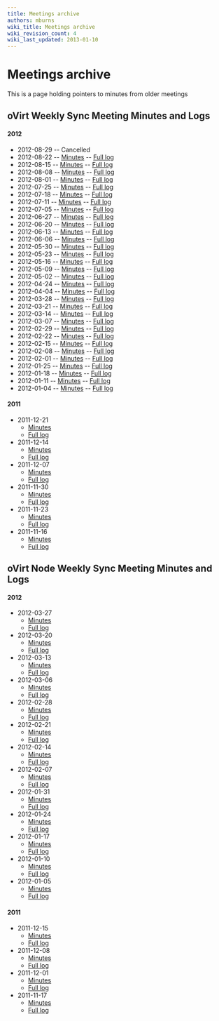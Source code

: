 ```yaml
---
title: Meetings archive
authors: mburns
wiki_title: Meetings archive
wiki_revision_count: 4
wiki_last_updated: 2013-01-10
---
```


<!-- TODO: Content review -->

# Meetings archive

This is a page holding pointers to minutes from older meetings

## oVirt Weekly Sync Meeting Minutes and Logs

#### 2012

*   2012-08-29 -- Cancelled
*   2012-08-22 -- [Minutes](/meetings/ovirt/2012/ovirt.2012-08-22-14.00.html) -- [Full log](http://ovirt.org/meetings/ovirt/2012/ovirt.2012-08-22-14.00.log.html)
*   2012-08-15 -- [Minutes](/meetings/ovirt/2012/ovirt.2012-08-15-14.01.html) -- [Full log](http://ovirt.org/meetings/ovirt/2012/ovirt.2012-08-15-14.01.log.html)
*   2012-08-08 -- [Minutes](/meetings/ovirt/2012/ovirt.2012-08-08-14.00.html) -- [Full log](http://ovirt.org/meetings/ovirt/2012/ovirt.2012-08-08-14.00.log.html)
*   2012-08-01 -- [Minutes](/meetings/ovirt/2012/ovirt.2012-08-01-14.00.html) -- [Full log](http://ovirt.org/meetings/ovirt/2012/ovirt.2012-08-01-14.00.log.html)
*   2012-07-25 -- [Minutes](/meetings/ovirt/2012/ovirt.2012-07-25-14.00.html) -- [Full log](http://ovirt.org/meetings/ovirt/2012/ovirt.2012-07-25-14.00.log.html)
*   2012-07-18 -- [Minutes](/meetings/ovirt/2012/ovirt.2012-07-18-14.00.html) -- [Full log](http://ovirt.org/meetings/ovirt/2012/ovirt.2012-07-18-14.00.log.html)
*   2012-07-11 -- [Minutes](/meetings/ovirt/2012/ovirt.2012-07-11-14.00.html) -- [Full log](http://ovirt.org/meetings/ovirt/2012/ovirt.2012-07-11-14.00.log.html)
*   2012-07-05 -- [Minutes](/meetings/ovirt/2012/ovirt.2012-07-05-14.00.html) -- [Full log](http://ovirt.org/meetings/ovirt/2012/ovirt.2012-07-05-14.00.log.html)
*   2012-06-27 -- [Minutes](/meetings/ovirt/2012/ovirt.2012-06-27-14.00.html) -- [Full log](http://ovirt.org/meetings/ovirt/2012/ovirt.2012-06-27-14.00.log.html)
*   2012-06-20 -- [Minutes](/meetings/ovirt/2012/ovirt.2012-06-20-14.00.html) -- [Full log](http://ovirt.org/meetings/ovirt/2012/ovirt.2012-06-20-14.00.log.html)
*   2012-06-13 -- [Minutes](/meetings/ovirt/2012/ovirt.2012-06-13-14.01.html) -- [Full log](http://ovirt.org/meetings/ovirt/2012/ovirt.2012-06-13-14.01.log.html)
*   2012-06-06 -- [Minutes](/meetings/ovirt/2012/ovirt.2012-06-06-14.01.html) -- [Full log](http://ovirt.org/meetings/ovirt/2012/ovirt.2012-06-06-14.01.log.html)
*   2012-05-30 -- [Minutes](/meetings/ovirt/2012/ovirt.2012-05-30-14.00.html) -- [Full log](http://ovirt.org/meetings/ovirt/2012/ovirt.2012-05-30-14.00.log.html)
*   2012-05-23 -- [Minutes](/meetings/ovirt/2012/ovirt.2012-05-23-14.00.html) -- [Full log](http://ovirt.org/meetings/ovirt/2012/ovirt.2012-05-23-14.00.log.html)
*   2012-05-16 -- [Minutes](/meetings/ovirt/2012/ovirt.2012-05-16-14.00.html) -- [Full log](http://ovirt.org/meetings/ovirt/2012/ovirt.2012-05-16-14.00.log.html)
*   2012-05-09 -- [Minutes](/meetings/ovirt/2012/ovirt.2012-05-09-14.00.html) -- [Full log](http://ovirt.org/meetings/ovirt/2012/ovirt.2012-05-09-14.00.log.html)
*   2012-05-02 -- [Minutes](/meetings/ovirt/2012/ovirt.2012-05-02-14.00.html) -- [Full log](http://ovirt.org/meetings/ovirt/2012/ovirt.2012-05-02-14.00.log.html)
*   2012-04-24 -- [Minutes](/meetings/ovirt/2012/ovirt.2012-04-24-14.00.html) -- [Full log](http://ovirt.org/meetings/ovirt/2012/ovirt.2012-04-24-14.00.log.html)
*   2012-04-04 -- [Minutes](/meetings/ovirt/2012/ovirt.2012-04-04-15.01.html) -- [Full log](http://ovirt.org/meetings/ovirt/2012/ovirt.2012-04-04-15.01.log.html)
*   2012-03-28 -- [Minutes](/meetings/ovirt/2012/ovirt.2012-03-28-15.01.html) -- [Full log](http://ovirt.org/meetings/ovirt/2012/ovirt.2012-03-28-15.01.log.html)
*   2012-03-21 -- [Minutes](/meetings/ovirt/2012/ovirt.2012-03-21-15.07.html) -- [Full log](http://ovirt.org/meetings/ovirt/2012/ovirt.2012-03-21-15.07.log.html)
*   2012-03-14 -- [Minutes](/meetings/ovirt/2012/ovirt.2012-03-14-15.02.html) -- [Full log](http://ovirt.org/meetings/ovirt/2012/ovirt.2012-03-14-15.02.log.html)
*   2012-03-07 -- [Minutes](/meetings/ovirt/2012/ovirt.2012-03-07-15.09.html) -- [Full log](http://ovirt.org/meetings/ovirt/2012/ovirt.2012-03-07-15.09.log.html)
*   2012-02-29 -- [Minutes](/meetings/ovirt/2012/ovirt.2012-02-29-15.02.html) -- [Full log](http://ovirt.org/meetings/ovirt/2012/ovirt.2012-02-29-15.02.log.html)
*   2012-02-22 -- [Minutes](/meetings/ovirt/2012/ovirt.2012-02-22-15.00.html) -- [Full log](http://ovirt.org/meetings/ovirt/2012/ovirt.2012-02-22-15.00.log.html)
*   2012-02-15 -- [Minutes](/meetings/ovirt/2012/ovirt.2012-02-15-15.01.html) -- [Full log](http://ovirt.org/meetings/ovirt/2012/ovirt.2012-02-15-15.01.log.html)
*   2012-02-08 -- [Minutes](/meetings/ovirt/2012/ovirt.2012-02-08-15.01.html) -- [Full log](http://ovirt.org/meetings/ovirt/2012/ovirt.2012-02-08-15.01.log.html)
*   2012-02-01 -- [Minutes](/meetings/ovirt/2012/ovirt.2012-02-01-15.02.html) -- [Full log](http://ovirt.org/meetings/ovirt/2012/ovirt.2012-02-01-15.02.log.html)
*   2012-01-25 -- [Minutes](/meetings/ovirt/2012/ovirt.2012-01-25-15.00.html) -- [Full log](http://ovirt.org/meetings/ovirt/2012/ovirt.2012-01-25-15.00.log.html)
*   2012-01-18 -- [Minutes](/meetings/ovirt/2012/ovirt.2012-01-18-15.08.html) -- [Full log](http://ovirt.org/meetings/ovirt/2012/ovirt.2012-01-18-15.08.log.html)
*   2012-01-11 -- [Minutes](/meetings/ovirt/2012/ovirt.2012-01-11-15.01.html) -- [Full log](http://ovirt.org/meetings/ovirt/2012/ovirt.2012-01-11-15.01.log.html)
*   2012-01-04 -- [Minutes](/meetings/ovirt/2012/ovirt.2012-01-04-15.01.html) -- [Full log](http://ovirt.org/meetings/ovirt/2012/ovirt.2012-01-04-15.01.log.html)

#### 2011

*   2011-12-21
    -   [Minutes](/meetings/ovirt/2011/ovirt.2011-12-21-15.00.html)
    -   [Full log](/meetings/ovirt/2011/ovirt.2011-12-21-15.00.log.html)
*   2011-12-14
    -   [Minutes](/meetings/ovirt/2011/ovirt.2011-12-14-15.00.html)
    -   [Full log](/meetings/ovirt/2011/ovirt.2011-12-14-15.00.log.html)
*   2011-12-07
    -   [Minutes](/meetings/ovirt/2011/ovirt.2011-12-07-15.00.html)
    -   [Full log](/meetings/ovirt/2011/ovirt.2011-12-07-15.00.log.html)
*   2011-11-30
    -   [Minutes](/meetings/ovirt/2011/ovirt.2011-11-30-15.00.html)
    -   [Full log](/meetings/ovirt/2011/ovirt.2011-11-30-15.00.log.html)
*   2011-11-23
    -   [Minutes](/meetings/ovirt/2011/ovirt.2011-11-23-15.00.html)
    -   [Full log](/meetings/ovirt/2011/ovirt.2011-11-23-15.00.log.html)
*   2011-11-16
    -   [Minutes](/meetings/ovirt/2011/ovirt.2011-11-16-15.00.html)
    -   [Full log](/meetings/ovirt/2011/ovirt.2011-11-16-15.00.log.html)

## oVirt Node Weekly Sync Meeting Minutes and Logs

#### 2012

*   2012-03-27
    -   [Minutes](/meetings/ovirt/2012/ovirt.2012-03-27-13.00.html)
    -   [Full log](/meetings/ovirt/2012/ovirt.2012-03-27-13.00.log.html)
*   2012-03-20
    -   [Minutes](/meetings/ovirt/2012/ovirt.2012-03-20-13.02.html)
    -   [Full log](/meetings/ovirt/2012/ovirt.2012-03-20-13.02.log.html)
*   2012-03-13
    -   [Minutes](/meetings/ovirt/2012/ovirt.2012-03-13-13.00.html)
    -   [Full log](/meetings/ovirt/2012/ovirt.2012-03-13-13.00.log.html)
*   2012-03-06
    -   [Minutes](/meetings/ovirt/2012/ovirt.2012-03-06-14.01.html)
    -   [Full log](/meetings/ovirt/2012/ovirt.2012-03-06-14.01.log.html)
*   2012-02-28
    -   [Minutes](/meetings/ovirt/2012/ovirt.2012-02-28-14.01.html)
    -   [Full log](/meetings/ovirt/2012/ovirt.2012-02-28-14.01.log.html)
*   2012-02-21
    -   [Minutes](/meetings/ovirt/2012/ovirt.2012-02-21-14.03.html)
    -   [Full log](/meetings/ovirt/2012/ovirt.2012-02-21-14.03.log.html)
*   2012-02-14
    -   [Minutes](/meetings/ovirt/2012/ovirt.2012-02-14-14.00.html)
    -   [Full log](/meetings/ovirt/2012/ovirt.2012-02-14-14.00.log.html)
*   2012-02-07
    -   [Minutes](/meetings/ovirt/2012/ovirt.2012-02-07-14.00.html)
    -   [Full log](/meetings/ovirt/2012/ovirt.2012-02-07-14.00.log.html)
*   2012-01-31
    -   [Minutes](/meetings/ovirt/2012/ovirt.2012-01-31-14.00.html)
    -   [Full log](/meetings/ovirt/2012/ovirt.2012-01-31-14.00.log.html)
*   2012-01-24
    -   [Minutes](/meetings/ovirt/2012/ovirt.2012-01-24-14.00.html)
    -   [Full log](/meetings/ovirt/2012/ovirt.2012-01-24-14.00.log.html)
*   2012-01-17
    -   [Minutes](/meetings/ovirt/2012/ovirt.2012-01-17-14.00.html)
    -   [Full log](/meetings/ovirt/2012/ovirt.2012-01-17-14.00.log.html)
*   2012-01-10
    -   [Minutes](/meetings/ovirt/2012/ovirt.2012-01-10-14.00.html)
    -   [Full log](/meetings/ovirt/2012/ovirt.2012-01-10-14.00.log.html)
*   2012-01-05
    -   [Minutes](/meetings/ovirt/2012/ovirt.2012-01-05-14.01.html)
    -   [Full log](/meetings/ovirt/2012/ovirt.2012-01-05-14.01.log.html)

#### 2011

*   2011-12-15
    -   [Minutes](/meetings/ovirt/2011/ovirt.2011-12-15-14.00.html)
    -   [Full log](/meetings/ovirt/2011/ovirt.2011-12-15-14.00.log.html)
*   2011-12-08
    -   [Minutes](/meetings/ovirt/2011/ovirt.2011-12-08-14.00.html)
    -   [Full log](/meetings/ovirt/2011/ovirt.2011-12-08-14.00.log.html)
*   2011-12-01
    -   [Minutes](/meetings/ovirt/2011/ovirt.2011-12-01-14.00.html)
    -   [Full log](/meetings/ovirt/2011/ovirt.2011-12-01-14.00.log.html)
*   2011-11-17
    -   [Minutes](/meetings/ovirt/2011/ovirt.2011-11-17-14.01.html)
    -   [Full log](/meetings/ovirt/2011/ovirt.2011-11-17-14.01.log.html)
